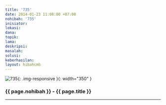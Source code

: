 ```yaml
---
title: '735'
date: 2014-01-23 11:08:00 +07:00
nohibah: '735'
inisiator: 
lokasi: 
dana: 
topik: 
lama: 
deskripsi: 
masalah: 
solusi: 
keberhasilan: 
layout: hibahcmb
---
```


![735](/static/img/hibahcmb/735.png){: .img-responsive }{: width="350" }

### {{ page.nohibah }} - {{ page.title }}

---
